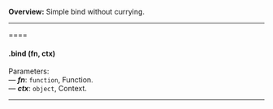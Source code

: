 **Overview:** Simple bind without currying.
* * *


====
#### .bind (fn, ctx) 

Parameters:<br>
— ***fn***: `function`, Function.<br>
— ***ctx***: `object`, Context.<br>





* * *




